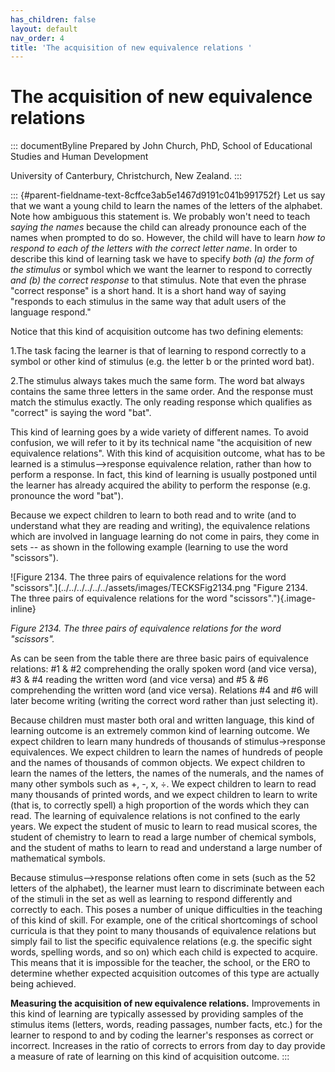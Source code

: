 ```yaml
---
has_children: false
layout: default
nav_order: 4
title: 'The acquisition of new equivalence relations '
---
```

# The acquisition of new equivalence relations 


::: documentByline
Prepared by John Church, PhD, School of Educational Studies and Human
Development

University of Canterbury, Christchurch, New Zealand.
:::

::: {#parent-fieldname-text-8cffce3ab5e1467d9191c041b991752f}
Let us say that we want a young child to learn the names of the letters
of the alphabet. Note how ambiguous this statement is. We probably
won\'t need to teach *saying the names* because the child can already
pronounce each of the names when prompted to do so. However, the child
will have to learn *how to respond to each of the letters with the
correct letter name*. In order to describe this kind of learning task we
have to specify *both (a) the form of the stimulus* or symbol which we
want the learner to respond to correctly *and (b) the correct response*
to that stimulus. Note that even the phrase "correct response" is a
short hand. It is a short hand way of saying "responds to each stimulus
in the same way that adult users of the language respond."

Notice that this kind of acquisition outcome has two defining elements:

1.The task facing the learner is that of learning to respond correctly
to a symbol or other kind of stimulus (e.g. the letter b or the printed
word bat).

2.The stimulus always takes much the same form. The word bat always
contains the same three letters in the same order. And the response must
match the stimulus exactly. The only reading response which qualifies as
"correct" is saying the word "bat".

This kind of learning goes by a wide variety of different names. To
avoid confusion, we will refer to it by its technical name "the
acquisition of new equivalence relations". With this kind of acquisition
outcome, what has to be learned is a stimulus--\>response equivalence
relation, rather than how to perform a response. In fact, this kind of
learning is usually postponed until the learner has already acquired the
ability to perform the response (e.g. pronounce the word "bat").

Because we expect children to learn to both read and to write (and to
understand what they are reading and writing), the equivalence relations
which are involved in language learning do not come in pairs, they come
in sets -- as shown in the following example (learning to use the word
"scissors").

![Figure 2134. The three pairs of equivalence relations for the word
\"scissors\".](../../../../../../assets/images/TECKSFig2134.png "Figure 2134. The three pairs of equivalence relations for the word "scissors"."){.image-inline}

*Figure 2134. The three pairs of equivalence relations for the word
\"scissors\".*

As can be seen from the table there are three basic pairs of equivalence
relations: #1 & #2 comprehending the orally spoken word (and vice
versa), #3 & #4 reading the written word (and vice versa) and #5 & #6
comprehending the written word (and vice versa). Relations #4 and #6
will later become writing (writing the correct word rather than just
selecting it).

Because children must master both oral and written language, this kind
of learning outcome is an extremely common kind of learning outcome. We
expect children to learn many hundreds of thousands of
stimulus-\>response equivalences. We expect children to learn the names
of hundreds of people and the names of thousands of common objects. We
expect children to learn the names of the letters, the names of the
numerals, and the names of many other symbols such as +, -, x, ÷. We
expect children to learn to read many thousands of printed words, and we
expect children to learn to write (that is, to correctly spell) a high
proportion of the words which they can read. The learning of equivalence
relations is not confined to the early years. We expect the student of
music to learn to read musical scores, the student of chemistry to learn
to read a large number of chemical symbols, and the student of maths to
learn to read and understand a large number of mathematical symbols.

Because stimulus--\>response relations often come in sets (such as the
52 letters of the alphabet), the learner must learn to discriminate
between each of the stimuli in the set as well as learning to respond
differently and correctly to each. This poses a number of unique
difficulties in the teaching of this kind of skill. For example, one of
the critical shortcomings of school curricula is that they point to many
thousands of equivalence relations but simply fail to list the specific
equivalence relations (e.g. the specific sight words, spelling words,
and so on) which each child is expected to acquire. This means that it
is impossible for the teacher, the school, or the ERO to determine
whether expected acquisition outcomes of this type are actually being
achieved.

**Measuring the acquisition of new equivalence relations.** Improvements
in this kind of learning are typically assessed by providing samples of
the stimulus items (letters, words, reading passages, number facts,
etc.) for the learner to respond to and by coding the learner\'s
responses as correct or incorrect. Increases in the ratio of corrects to
errors from day to day provide a measure of rate of learning on this
kind of acquisition outcome.
:::
